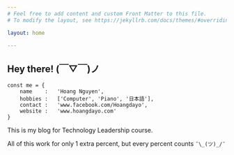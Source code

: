 ```yaml
---
# Feel free to add content and custom Front Matter to this file.
# To modify the layout, see https://jekyllrb.com/docs/themes/#overriding-theme-defaults

layout: home

---
```

## Hey there! (￣▽￣)ノ	

```
const me = {
    name    :   'Hoang Nguyen',
    hobbies :   ['Computer', 'Piano', '日本語'],
    contact :   'www.facebook.com/Hoangdayo',
    website :   'www.hoangdayo.com'
}
```

This is my blog for Technology Leadership course.

All of this work for only 1 extra percent, but every percent counts `¯\_(ツ)_/¯`
